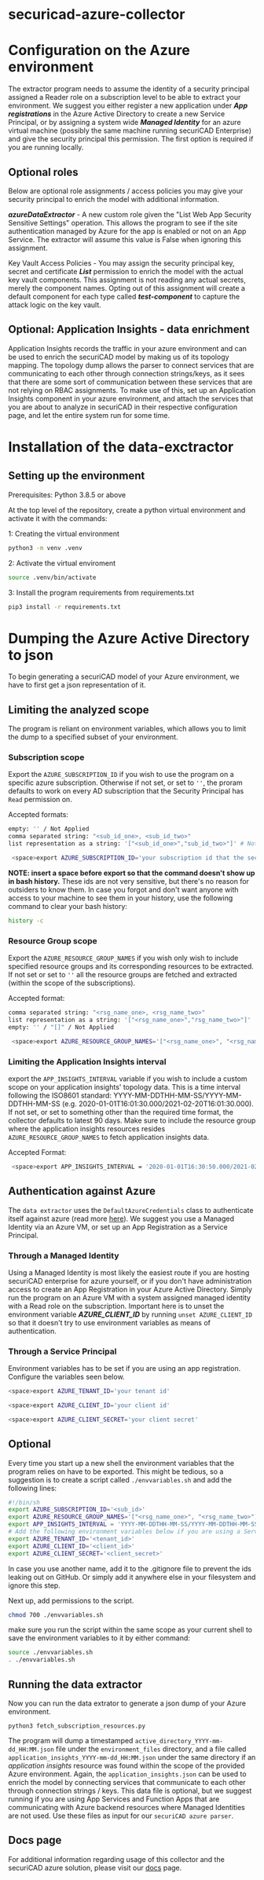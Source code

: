 # securicad-azure-collector


# Configuration on the Azure environment 

The extractor program needs to assume the identity of a security principal assigned a Reader role on a subscription level to be able to extract your environment. We suggest you either register a new application under ___App registrations___ in the Azure Active Directory to create a new Service Principal, or by assigning a system wide ___Managed Identity___ for an azure virtual machine (possibly the same machine running securiCAD Enterprise) and give the security principal this permission. The first option is required if you are running locally. 

## Optional roles

Below are optional role assignments / access policies you may give your security principal to enrich the model with additional information.

___azureDataExtractor___ - A new custom role given the "List Web App Security Sensitive Settings" operation. This allows the program to see if the site authentication managed by Azure for the app is enabled or not on an App Service. The extractor will assume this value is False when ignoring this assignment.

Key Vault Access Policies - You may assign the security principal key, secret and certificate ___List___ permission to enrich the model with the actual key vault components. This assignment is not reading any actual secrets, merely the component names. Opting out of this assignment will create a default component for each type called ___test-component___ to capture the attack logic on the key vault. 

## Optional: Application Insights - data enrichment
Application Insights records the traffic in your azure environment and can be used to enrich the securiCAD model by making us of its topology mapping. The topology dump allows the parser to connect services that are communicating to each other through connection strings/keys, as it sees that there are some sort of communication between these services that are not relying on RBAC assignments. To make use of this, set up an Application Insights component in your azure environment, and attach the services that you are about to analyze in securiCAD in their respective configuration page, and let the entire system run for some time.

# Installation of the data-exctractor

## Setting up the environment

Prerequisites: Python 3.8.5 or above

At the top level of the repository, create a python virtual environment and activate it with the commands:

1: Creating the virtual environment
```bash
python3 -m venv .venv
```

2: Activate the virtual enviroment

```bash
source .venv/bin/activate
```

3: Install the program requirements from requirements.txt

```bash
pip3 install -r requirements.txt
```

# Dumping the Azure Active Directory to json

To begin generating a securiCAD model of your Azure environment, we have to first get a json representation of it.

## Limiting the analyzed scope
The program is reliant on environment variables, which allows you to limit the dump to a specified subset of your environment.

### Subscription scope
Export the ```AZURE_SUBSCRIPTION_ID``` if you wish to use the program on a specific azure subscription. Otherwise if not set, or set to ```''```, the proram defaults to work on every AD subscription that the Security Principal has ``Read`` permission on. 

Accepted formats:
```bash
empty: '' / Not Applied 
comma separated string: "<sub_id_one>, <sub_id_two>"
list representation as a string: '["<sub_id_one>","sub_id_two>"]' # Note the structure of this environment variable, single qoutation marks wrapping the array and double qouatation marks for each item. 
```

```bash
 <space>export AZURE_SUBSCRIPTION_ID='your subscription id that the security princiapl has read access to.'
```

**NOTE: insert a space before export so that the command doesn't show up in bash history.** These ids are not very sensitive, but there's no reason for outsiders to know them. In case you forgot and don't want anyone with access to your machine to see them in your history, use the following command to clear your bash history:

```bash
history -c
```

### Resource Group scope
Export the ```AZURE_RESOURCE_GROUP_NAMES``` if you wish only wish to include specified resource groups and its corresponding resources to be extracted. If not set or set to ```''``` all the resource groups are fetched and extracted (within the scope of the subscriptions). 

Accepted format: 
```bash
comma separated string: "<rsg_name_one>, <rsg_name_two>"
list representation as a string: '["<rsg_name_one>","rsg_name_two>"]'
empty: '' / "[]" / Not Applied
```

```bash
 <space>export AZURE_RESOURCE_GROUP_NAMES='["<rsg_name_one>", "<rsg_name_two>"]'
```

### Limiting the Application Insights interval
export the ```APP_INSIGHTS_INTERVAL``` variable if you wish to include a custom scope on your application insights' topology data. This is a time interval following the ISO8601 standard: YYYY-MM-DDTHH-MM-SS/YYYY-MM-DDTHH-MM-SS (e.g. 2020-01-01T16:01:30.000/2021-02-20T16:01:30.000). If not set, or set to something other than the required time format, the collector defaults to latest 90 days. Make sure to include the resource group where the application insights resources resides ```AZURE_RESOURCE_GROUP_NAMES``` to fetch application insights data.

Accepted Format:
```bash
 <space>export APP_INSIGHTS_INTERVAL = '2020-01-01T16:30:50.000/2021-02-20T16:01:30.000'.
```

## Authentication against Azure

The ```data extractor``` uses the ```DefaultAzureCredentials``` class to authenticate itself against azure (read more [here](https://docs.microsoft.com/en-us/python/api/azure-identity/azure.identity.defaultazurecredential?view=azure-python)). We suggest you use a Managed Identity via an Azure VM, or set up an App Registration as a Service Principal.

### Through a Managed Identity
Using a Managed Identity is most likely the easiest route if you are hosting securiCAD enterprise for azure yourself, or if you don't have administration access to create an App Registration in your Azure Active Directory. Simply run the program on an Azure VM with a system assigned managed identity with a Read role on the subscription. Important here is to unset the environment variable ___AZURE_CLIENT_ID___ by running ```unset AZURE_CLIENT_ID``` so that it doesn't try to use environment variables as means of authentication.

### Through a Service Principal

Environment variables has to be set if you are using an app registration. Configure the variables seen below. 

```bash
<space>export AZURE_TENANT_ID='your tenant id'

<space>export AZURE_CLIENT_ID='your client id'

<space>export AZURE_CLIENT_SECRET='your client secret'
```

## Optional
Every time you start up a new shell the environment variables that the program relies on have to be exported. This might be tedious, so a suggestion is to 
create a script called ```./envvariables.sh``` and add the following lines:

```bash
#!/bin/sh
export AZURE_SUBSCRIPTION_ID='<sub_id>'
export AZURE_RESOURCE_GROUP_NAMES='["<rsg_name_one>", "<rsg_name_two>"]'
export APP_INSIGHTS_INTERVAL = 'YYYY-MM-DDTHH-MM-SS/YYYY-MM-DDTHH-MM-SS'
# Add the following environment variables below if you are using a Service Principal (App registration)
export AZURE_TENANT_ID='<tenant_id>'
export AZURE_CLIENT_ID='<client_id>'
export AZURE_CLIENT_SECRET='<client_secret>'
```

In case you use another name, add it to the .gitignore file to prevent the ids leaking out on GitHub. Or simply add it anywhere else in your filesystem and ignore this step. 

Next up, add permissions to the script.

```bash
chmod 700 ./envvariables.sh
```

make sure you run the script within the same scope as your current shell to save the environment variables to it by either command:

```bash
source ./envvariables.sh
. ./envvariables.sh
```

## Running the data extractor
Now you can run the data extrator to generate a json dump of your Azure environment.
```
python3 fetch_subscription_resources.py
```

The program will dump a timestamped ```active_directory_YYYY-mm-dd_HH:MM.json``` file under the `environment_files` directory, and a file called ```application_insights_YYYY-mm-dd_HH:MM.json``` under the same directory if an _application insights_ resource was found within the scope of the provided Azure environment. Again, the ```application_insights.json``` can be used to enrich the model by connecting services that communicate to each other through connection strings / keys. This data file is optional, but we suggest running if you are using App Services and Function Apps that are communicating with Azure backend resources where Managed Identities are not used. Use these files as input for our `securiCAD azure parser`. 

## Docs page
For additional information regarding usage of this collector and the securiCAD azure solution, please visit our [docs](https://docs.foreseeti.com/docs/integrating-with-azure) page.
